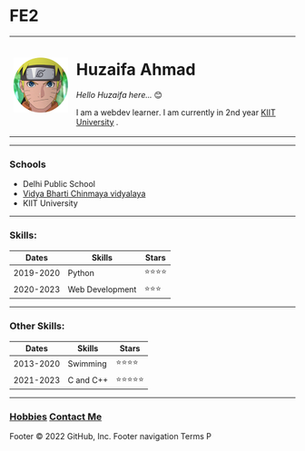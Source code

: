 # FE2
<!DOCTYPE html>
<html lang="en">
<head>
    <meta charset="UTF-8">
    <meta name="viewport" content="width=device-width, initial-scale=1.0">
    <title>Huzaifa's Personal site</title>
</head>
<body>
    <table cellspacing="20">
        <tr>
            <td><img src="pic.png"></td>
            <td><h1>Huzaifa Ahmad</h1>
                <p><em>Hello Huzaifa here... </em>😊</p>
                <p>I am a webdev learner. I am currently in 2nd year <a href="https://kiit.ac.in/" target="_blank">KIIT University</a> .</p>
            </td>
        </tr>
    </table>
    <hr>
    <h3>Schools</h3>
    <ul>
        <li>Delhi Public School</li>
        <li><a href="https://www.vbcvjsr.in/">Vidya Bharti Chinmaya vidyalaya</a></li>
        <li>KIIT University</li>
    </ul>
    <hr>
    <h3>Skills: </h3>
    <table cellspacing="10">
        <thead>
            <tr>
                <th>Dates</th>
                <th>Skills</th>
                <th>Stars</th>
            </tr>            
        </thead>
        <tbody>
            <tr>
                <td>2019-2020</td>
                <td>Python</td>
                <td>⭐⭐⭐⭐</td>
            </tr>
            <tr>
                <td>2020-2023</td>
                <td>Web Development</td>
                <td>⭐⭐⭐</td>
            </tr>
        </tbody>
    </table>
    <hr>
    <h3> Other Skills: </h3>
    <table cellspacing="10">
        <thead>
            <tr>
                <th>Dates</th>
                <th>Skills</th>
                <th>Stars</th>
            </tr>            
        </thead>
        <tbody>
            <tr>
                <td>2013-2020</td>
                <td>Swimming</td>
                <td>⭐⭐⭐⭐</td>
            </tr>
            <tr>
                <td>2021-2023</td>
                <td>C and C++</td>
                <td>⭐⭐⭐⭐⭐</td>
            </tr>
        </tbody>
    </table>
    <hr>
    <h3><a href="hobbies.html">Hobbies</a> <a href="contacts.html">Contact Me</a></h3>
</body>
</html>
Footer
© 2022 GitHub, Inc.
Footer navigation
Terms
P
